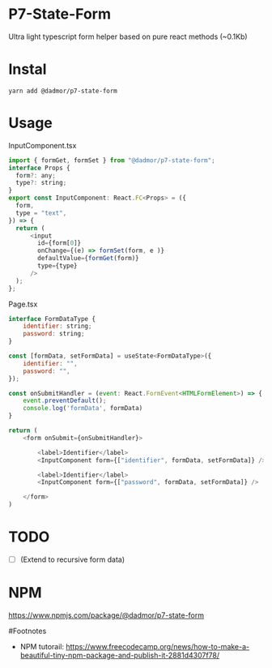 # P7-State-Form
Ultra light typescript form helper based on pure react methods (~0.1Kb)

# Instal

`yarn add @dadmor/p7-state-form`

# Usage 

InputComponent.tsx
```js
import { formGet, formSet } from "@dadmor/p7-state-form";
interface Props {
  form?: any;
  type?: string;
}
export const InputComponent: React.FC<Props> = ({
  form,
  type = "text",
}) => {
  return (
      <input
        id={form[0]}
        onChange={(e) => formSet(form, e )}
        defaultValue={formGet(form)}
        type={type}
      />
  );
};
```

Page.tsx

```js
interface FormDataType {
    identifier: string;
    password: string;
}

const [formData, setFormData] = useState<FormDataType>({
    identifier: "",
    password: "",
});

const onSubmitHandler = (event: React.FormEvent<HTMLFormElement>) => {
    event.preventDefault();
    console.log('formData', formData)
}

return (
    <form onSubmit={onSubmitHandler}>

        <label>Identifier</label>
        <InputComponent form={["identifier", formData, setFormData]} />

        <label>Identifier</label>
        <InputComponent form={["password", formData, setFormData]} />

    </form>
)
```

# TODO

- [ ] (Extend to recursive form data)

# NPM
https://www.npmjs.com/package/@dadmor/p7-state-form

#Footnotes

 - NPM tutorail:
https://www.freecodecamp.org/news/how-to-make-a-beautiful-tiny-npm-package-and-publish-it-2881d4307f78/


